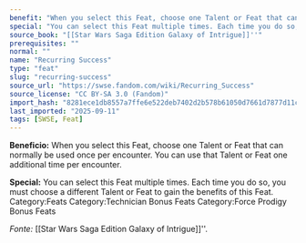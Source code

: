 ```yaml
---
benefit: "When you select this Feat, choose one Talent or Feat that can normally be used once per encounter. You can use that Talent or Feat one additional time per encounter."
special: "You can select this Feat multiple times. Each time you do so, you must choose a different Talent or Feat to gain the benefits of this Feat. Category:Feats Category:Technician Bonus Feats Category:Force Prodigy Bonus Feats"
source_book: "[[Star Wars Saga Edition Galaxy of Intrigue]]''"
prerequisites: ""
normal: ""
name: "Recurring Success"
type: "feat"
slug: "recurring-success"
source_url: "https://swse.fandom.com/wiki/Recurring_Success"
source_license: "CC BY-SA 3.0 (Fandom)"
import_hash: "8281ece1db8557a7ffe6e522deb7402d2b578b61050d7661d7877d11c3669850"
last_imported: "2025-09-11"
tags: [SWSE, Feat]
---
```

**Beneficio:** When you select this Feat, choose one Talent or Feat that can normally be used once per encounter. You can use that Talent or Feat one additional time per encounter.

**Special:** You can select this Feat multiple times. Each time you do so, you must choose a different Talent or Feat to gain the benefits of this Feat. Category:Feats Category:Technician Bonus Feats Category:Force Prodigy Bonus Feats

*Fonte:* [[Star Wars Saga Edition Galaxy of Intrigue]]''.